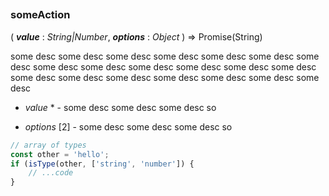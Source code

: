 
##
### someAction
( ***value*** : *String|Number*, ***options*** : *Object* ) => Promise(String)

some desc some desc some desc some desc some desc some desc some desc
some desc some desc some desc some desc some desc some desc some desc some desc some desc
some desc some desc some desc some desc


- *value* * - some desc some desc some desc so

- *options* [2] - some desc some desc some desc so


```js
// array of types
const other = 'hello';
if (isType(other, ['string', 'number']) {
    // ...code
}
```
